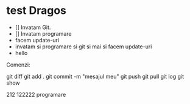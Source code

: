 # test Dragos
- [] Invatam Git.
- [] Invatam programare
- facem update-uri
- invatam si programare si git si mai si facem update-uri
- hello

Comenzi:

git diff
git add .
git commit -m "mesajul meu"
git push
git pull
git log
git show

212
122222
programare
